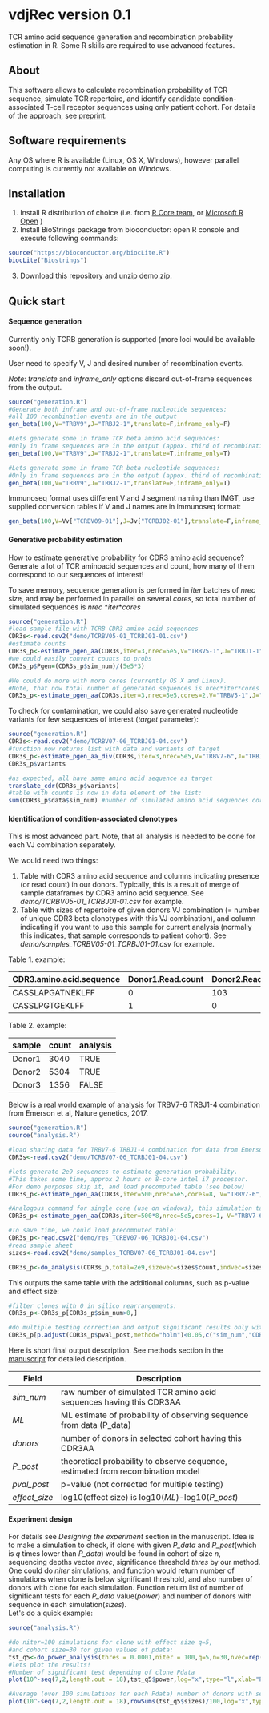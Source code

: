# vdjRec version 0.1
TCR amino acid sequence generation and recombination probability estimation in R. Some R skills are required to use advanced features.  

## About
This software allows to calculate recombination probability of TCR sequence, simulate TCR repertoire, and identify candidate condition-associated T-cell receptor sequences using only patient cohort. For details of the approach, see [preprint](https://www.biorxiv.org/content/early/2017/09/27/195057).  

## Software requirements
Any OS where R is available (Linux, OS X, Windows), however parallel computing is currently not available on Windows.  

## Installation

1. Install R distribution of choice (i.e. from [R Core team](https://cloud.r-project.org/), or [Microsoft R Open](https://mran.microsoft.com/open/) )
2. Install BioStrings package from bioconductor: open R console and execute following commands: 
```R
source("https://bioconductor.org/biocLite.R")
biocLite("Biostrings")
```
3. Download this repository and unzip demo.zip.


## Quick start
#### Sequence generation

Currently only TCRB generation is supported (more loci would be available soon!). 

User need to specify V, J and desired number of recombination events. 

*Note*: _translate_ and _inframe_only_ options discard out-of-frame sequences from the output.

```R
source("generation.R")
#Generate both inframe and out-of-frame nucleotide sequences:
#all 100 recombination events are in the output 
gen_beta(100,V="TRBV9",J="TRBJ2-1",translate=F,inframe_only=F) 

#Lets generate some in frame TCR beta amino acid sequences:
#Only in frame sequences are in the output (appox. third of recombination events), output is translated
gen_beta(100,V="TRBV9",J="TRBJ2-1",translate=T,inframe_only=T)

#Lets generate some in frame TCR beta nucleotide sequences:
#Only in frame sequences are in the output (appox. third of recombination events), output is NOT translated
gen_beta(100,V="TRBV9",J="TRBJ2-1",translate=F,inframe_only=T)
```
Immunoseq format uses different V and J segment naming than IMGT, use supplied conversion tables if V and J names are in immunoseq format: 
```R
gen_beta(100,V=Vv["TCRBV09-01"],J=Jv["TCRBJ02-01"],translate=F,inframe_only=F)
```

#### Generative probability estimation
How to estimate generative probability for CDR3 amino acid sequence? 
Generate a lot of TCR aminoacid sequences and count, how many of them correspond to our sequences of interest!

To save memory, sequence generation is performed in _iter_ batches of _nrec_ size, and may be performed in parallel on several _cores_, so total number of simulated sequences is _nrec_ \*_iter_\*_cores_
```R
source("generation.R")
#load sample file with TCRB CDR3 amino acid sequences
CDR3s<-read.csv2("demo/TCRBV05-01_TCRBJ01-01.csv")
#estimate counts
CDR3s_p<-estimate_pgen_aa(CDR3s,iter=3,nrec=5e5,V="TRBV5-1",J="TRBJ1-1",colname="CDR3.amino.acid.sequence")#specify column name with CDR3 aa seqs.
#we could easily convert counts to probs
CDR3s_p$Pgen=(CDR3s_p$sim_num)/(5e5*3)

#We could do more with more cores (currently OS X and Linux). 
#Note, that now total number of generated sequences is nrec*iter*cores = 5e5*3*2.
CDR3s_p<-estimate_pgen_aa(CDR3s,iter=3,nrec=5e5,cores=2,V="TRBV5-1",J="TRBJ1-1",colname="CDR3.amino.acid.sequence")
```

To check for contamination, we could also save generated nucleotide variants for few sequences of interest (_target_ parameter): 
```R
source("generation.R")
CDR3s<-read.csv2("demo/TCRBV07-06_TCRBJ01-04.csv")
#function now returns list with data and variants of target
CDR3s_p<-estimate_pgen_aa_div(CDR3s,iter=3,nrec=5e5,V="TRBV7-6",J="TRBJ1-4",targets="CASSLAPGATNEKLFF")
CDR3s_p$variants

#as expected, all have same amino acid sequence as target
translate_cdr(CDR3s_p$variants)
#table with counts is now in data element of the list: 
sum(CDR3s_p$data$sim_num) #number of simulated amino acid sequences corresponding on data
```

#### Identification of condition-associated clonotypes

This is most advanced part.
Note, that all analysis is needed to be done for each VJ combination separately.

We would need two things: 
1. Table with CDR3 amino acid sequence and columns indicating presence (or read count) in our donors. Typically, this is a result of merge of sample dataframes by CDR3 amino acid sequence. See _demo\/TCRBV05\-01\_TCRBJ01\-01.csv_ for example.
2. Table with sizes of repertoire of given donors VJ combination (= number of unique CDR3 beta clonotypes with this VJ combination), and column indicating if you want to use this sample for current analysis (normally this indicates, that sample corresponds to patient cohort). See _demo\/samples\_TCRBV05\-01\_TCRBJ01\-01.csv_ for example.

Table 1. example: 

CDR3.amino.acid.sequence | Donor1.Read.count | Donor2.Read.count | Donor3.Read.count
------------------------ | ----------------- | ----------------- | -----------------
CASSLAPGATNEKLFF         | 0                 | 103               | 108
CASSLPGTGEKLFF           | 1                 | 0                 | 2

Table 2. example: 

sample | count | analysis
-----  | ----- | --------
Donor1 | 3040  | TRUE
Donor2 | 5304  | TRUE
Donor3 | 1356  | FALSE

Below is a real world example of analysis for TRBV7-6 TRBJ1-4 combination from Emerson et al, Nature genetics, 2017.

```R
source("generation.R")
source("analysis.R")

#load sharing data for TRBV7-6 TRBJ1-4 combination for data from Emerson et al, Nature genetics, 2017.
CDR3s<-read.csv2("demo/TCRBV07-06_TCRBJ01-04.csv")

#lets generate 2e9 sequences to estimate generation probability. 
#This takes some time, approx 2 hours on 8-core intel i7 processor. 
#For demo purposes skip it, and load precomputed table (see below)
CDR3s_p<-estimate_pgen_aa(CDR3s,iter=500,nrec=5e5,cores=8, V="TRBV7-6",J="TRBJ1-4")

#Analogous command for single core (use on windows), this simulation takes approx 16 hours of time, so do not run it.
CDR3s_p<-estimate_pgen_aa(CDR3s,iter=500*8,nrec=5e5,cores=1, V="TRBV7-6",J="TRBJ1-4")

#To save time, we could load precomputed table:
CDR3s_p<-read.csv2("demo/res_TCRBV07-06_TCRBJ01-04.csv")
#read sample sheet
sizes<-read.csv2("demo/samples_TCRBV07-06_TCRBJ01-04.csv")

CDR3s_p<-do_analysis(CDR3s_p,total=2e9,sizevec=sizes$count,indvec=sizes$analysis)
```

This outputs the same table with the additional columns, such as p-value and effect size:

```R
#filter clones with 0 in silico rearrangements:
CDR3s_p<-CDR3s_p[CDR3s_p$sim_num>0,]

#do multiple testing correction and output significant results only with few columns:
CDR3s_p[p.adjust(CDR3s_p$pval_post,method="holm")<0.05,c("sim_num","CDR3.amino.acid.sequence","donors","P_post","pval_post","effect_size")]

```

Here is short final output description. See methods section in the [manuscript](https://www.biorxiv.org/content/early/2017/09/27/195057) for detailed description. 

Field          | Description
-----          | -----------
_sim\_num_     | raw number of simulated TCR amino acid sequences having this CDR3AA
_ML_           | ML estimate of probability of observing sequence from data (P\_data)
_donors_       | number of donors in selected cohort having this CDR3AA
_P\_post_      | theoretical probability to observe sequence, estimated from recombination model
_pval\_post_   | p\-value (not corrected for multiple testing)
_effect\_size_ | log10(effect size) is log10(_ML_)\-log10(_P\_post_)

#### Experiment design
For details see _Designing the experiment_ section in the manuscript. Idea is to make a simulation to check, if clone with given _P\_data_ and _P\_post_(which is _q_ times lower than _P\_data_) would be found in cohort of size _n_, sequencing depths vector _nvec_, significance threshold _thres_ by our method. One could do _niter_ simulations, and function would return number of simulations when clone is below significant threshold, and also number of donors with clone for each simulation. Function return list of number of significant tests for each _P\_data_ value(_power_) and number of donors with sequence in each simulation(_sizes_).  
Let's do a quick example:
```R
source("analysis.R")

#do niter=100 simulations for clone with effect size q=5,
#and cohort size=30 for given values of pdata:
tst_q5<-do_power_analysis(thres = 0.0001,niter = 100,q=5,n=30,nvec=rep(1e3,30),pdata=10^-seq(7,2,length.out = 18))
#lets plot the results!
#Number of significant test depending of clone Pdata
plot(10^-seq(7,2,length.out = 18),tst_q5$power,log="x",type="l",xlab="Pdata'",ylab="# significant results (out of 100)",ylim=c(0,100))

#Average (over 100 simulations for each Pdata) number of donors with sequence:
plot(10^-seq(7,2,length.out = 18),rowSums(tst_q5$sizes)/100,log="x",type="l",xlab="Pdata'",ylab="# of donors with sequence")

```
